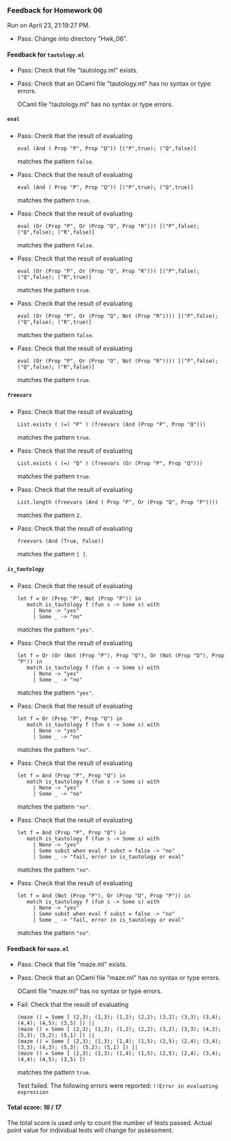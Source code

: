 ### Feedback for Homework 06

Run on April 23, 21:19:27 PM.

+ Pass: Change into directory "Hwk_06".

#### Feedback for ``tautology.ml``

+ Pass: Check that file "tautology.ml" exists.

+ Pass: Check that an OCaml file "tautology.ml" has no syntax or type errors.

    OCaml file "tautology.ml" has no syntax or type errors.



##### ``eval``

+ Pass: 
Check that the result of evaluating
   ```
   eval (And ( Prop "P", Prop "Q")) [("P",true); ("Q",false)]
   ```
   matches the pattern `false`.

   




+ Pass: 
Check that the result of evaluating
   ```
   eval (And ( Prop "P", Prop "Q")) [("P",true); ("Q",true)]
   ```
   matches the pattern `true`.

   




+ Pass: 
Check that the result of evaluating
   ```
   eval (Or (Prop "P", Or (Prop "Q", Prop "R"))) [("P",false); ("Q",false); ("R",false)]
   ```
   matches the pattern `false`.

   




+ Pass: 
Check that the result of evaluating
   ```
   eval (Or (Prop "P", Or (Prop "Q", Prop "R"))) [("P",false); ("Q",false); ("R",true)]
   ```
   matches the pattern `true`.

   




+ Pass: 
Check that the result of evaluating
   ```
   eval (Or (Prop "P", Or (Prop "Q", Not (Prop "R")))) [("P",false); ("Q",false); ("R",true)]
   ```
   matches the pattern `false`.

   




+ Pass: 
Check that the result of evaluating
   ```
   eval (Or (Prop "P", Or (Prop "Q", Not (Prop "R")))) [("P",false); ("Q",false); ("R",false)]
   ```
   matches the pattern `true`.

   




##### ``freevars``

+ Pass: 
Check that the result of evaluating
   ```
   List.exists ( (=) "P" ) (freevars (And (Prop "P", Prop "Q")))
   ```
   matches the pattern `true`.

   




+ Pass: 
Check that the result of evaluating
   ```
   List.exists ( (=) "Q" ) (freevars (Or (Prop "P", Prop "Q")))
   ```
   matches the pattern `true`.

   




+ Pass: 
Check that the result of evaluating
   ```
   List.length (freevars (And ( Prop "P", Or (Prop "Q", Prop "P"))))
   ```
   matches the pattern `2`.

   




+ Pass: 
Check that the result of evaluating
   ```
   freevars (And (True, False))
   ```
   matches the pattern `[ ]`.

   




##### ``is_tautology``

+ Pass: 
Check that the result of evaluating
   ```
   let f = Or (Prop "P", Not (Prop "P")) in
      match is_tautology f (fun s -> Some s) with 
        | None -> "yes" 
        | Some _ -> "no"
   ```
   matches the pattern `"yes"`.

   




+ Pass: 
Check that the result of evaluating
   ```
   let f = Or (Or (Not (Prop "P"), Prop "Q"), Or (Not (Prop "Q"), Prop "P")) in
      match is_tautology f (fun s -> Some s) with 
        | None -> "yes" 
        | Some _ -> "no"
   ```
   matches the pattern `"yes"`.

   




+ Pass: 
Check that the result of evaluating
   ```
   let f = Or (Prop "P", Prop "Q") in
      match is_tautology f (fun s -> Some s) with 
        | None -> "yes" 
        | Some _ -> "no"
   ```
   matches the pattern `"no"`.

   




+ Pass: 
Check that the result of evaluating
   ```
   let f = And (Prop "P", Prop "Q") in
      match is_tautology f (fun s -> Some s) with 
        | None -> "yes" 
        | Some _ -> "no"
   ```
   matches the pattern `"no"`.

   




+ Pass: 
Check that the result of evaluating
   ```
   let f = And (Prop "P", Prop "Q") in
      match is_tautology f (fun s -> Some s) with 
        | None -> "yes" 
        | Some subst when eval f subst = false -> "no" 
        | Some _ -> "fail, error in is_tautology or eval" 
   ```
   matches the pattern `"no"`.

   




+ Pass: 
Check that the result of evaluating
   ```
   let f = And (Not (Prop "P"), Or (Prop "Q", Prop "P")) in
      match is_tautology f (fun s -> Some s) with 
        | None -> "yes" 
        | Some subst when eval f subst = false -> "no" 
        | Some _ -> "fail, error in is_tautology or eval" 
   ```
   matches the pattern `"no"`.

   




#### Feedback for ``maze.ml``

+ Pass: Check that file "maze.ml" exists.

+ Pass: Check that an OCaml file "maze.ml" has no syntax or type errors.

    OCaml file "maze.ml" has no syntax or type errors.



+ Fail: 
Check that the result of evaluating
   ```
   (maze () = Some [ (2,3); (1,3); (1,2); (2,2); (3,2); (3,3); (3,4); (4,4); (4,5); (3,5) ]) ||
   (maze () = Some [ (2,3); (1,3); (1,2); (2,2); (3,2); (3,3); (4,3); (5,3); (5,2); (5,1) ]) ||
   (maze () = Some [ (2,3); (1,3); (1,4); (1,5); (2,5); (2,4); (3,4); (3,3); (4,3); (5,3); (5,2); (5,1) ]) ||
   (maze () = Some [ (2,3); (1,3); (1,4); (1,5); (2,5); (2,4); (3,4); (4,4); (4,5); (3,5) ])
   ```
   matches the pattern `true`.

   


   Test failed. The following errors were reported:
`!!Error in evaluating expression`

#### Total score: _16_ / _17_

The total score is used only to count the number of tests passed.  Actual point value for individual tests will change for assessment.

